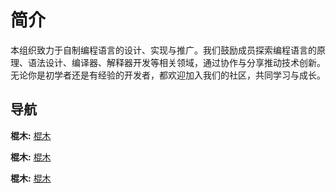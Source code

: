 # 简介

本组织致力于自制编程语言的设计、实现与推广。我们鼓励成员探索编程语言的原理、语法设计、编译器、解释器开发等相关领域，通过协作与分享推动技术创新。无论你是初学者还是有经验的开发者，都欢迎加入我们的社区，共同学习与成长。

## 导航

**棍木:** [棍木](/快速了解/棍木)

**棍木:** [棍木](/快速了解/棍木)

**棍木:** [棍木](/快速了解/棍木)